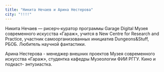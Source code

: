 ```yaml
---
title: "Никита Нечаев и Арина Нестерова"
city: "!!!!"
---
```


Никита Нечаев — рисерч-куратор программы Garage Digital Музея современного искусства «Гараж», учится в New Centre for Research and Practice, участник самоорганизованных инициатив Dungeons&Stuff, РБОБ. Любитель научной фантастики. 


Арина Нестерова - менеджер внешних проектов Музея современного искусства «Гараж», студентка кафедры Музеологии ФИИ РГГУ. Кино и подкаст- энтузиастка. 
